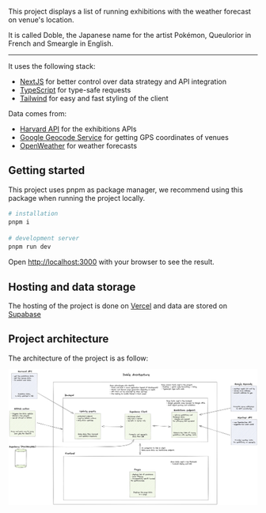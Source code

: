 This project displays a list of running exhibitions with the weather forecast on venue's location.

It is called Doble, the Japanese name for the artist Pokémon, Queulorior in French and Smeargle in English.

---

It uses the following stack:

- [NextJS](https://nextjs.org/) for better control over data strategy and API integration
- [TypeScript](https://www.typescriptlang.org/) for type-safe requests
- [Tailwind](https://tailwindcss.com/) for easy and fast styling of the client

Data comes from:

- [Harvard API](https://github.com/harvardartmuseums/api-docs) for the exhibitions APIs
- [Google Geocode Service](https://developers.google.com/maps/documentation/javascript/geocoding) for getting GPS coordinates of venues
- [OpenWeather](https://openweathermap.org/) for weather forecasts

## Getting started

This project uses pnpm as package manager, we recommend using this package when running the project locally.

```bash
# installation
pnpm i

# development server
pnpm run dev
```

Open [http://localhost:3000](http://localhost:3000) with your browser to see the result.

## Hosting and data storage

The hosting of the project is done on [Vercel](https://vercel.com) and data are stored on [Supabase](https://supabase.com/)

## Project architecture

The architecture of the project is as follow:

![Architecture diagram](./architecture.jpg)
